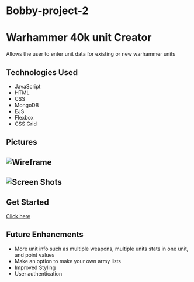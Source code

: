# Bobby-project-2

# Warhammer 40k unit Creator
Allows the user to enter unit data for existing or new warhammer units

## Technologies Used 
* JavaScript
* HTML
* CSS
* MongoDB
* EJS
* Flexbox
* CSS Grid

## Pictures
![Wireframe](https://imgur.com/ETtryKN)
---
![Screen Shots](https://imgur.com/nL9PkH0)
---
## Get Started
[Click here](https://tranquil-basin-19655.herokuapp.com/unit)

## Future Enhancments
* More unit info such as multiple weapons, multiple units stats in one unit, and point values 
* Make an option to make your own army lists 
* Improved Styling
* User authentication 
